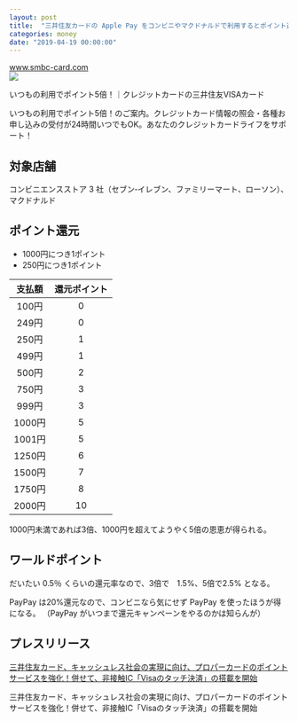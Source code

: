 ```yaml
---
layout: post
title:  "三井住友カードの Apple Pay をコンビニやマクドナルドで利用するとポイント還元自称5倍らしい"
categories: money
date: "2019-04-19 00:00:00"
---
```


<div class="card">
  <a href="https://www.smbc-card.com/mem/cardinfo/cardinfo9001629.jsp"></a>
  <div class="card__header">
    <a href="https://www.smbc-card.com/mem/cardinfo/cardinfo9001629.jsp">www.smbc-card.com</a>
  </div>
  <div class="card__image">
    <img src="https://www.smbc-card.com/common/responsive/img/ogimage.gif">
  </div>
  <div class="card__title">
    <p>いつもの利用でポイント5倍！｜クレジットカードの三井住友VISAカード</p>
  </div>
  <div class="card__description">
    <p>いつもの利用でポイント5倍！のご案内。クレジットカード情報の照会・各種お申し込みの受付が24時間いつでもOK。あなたのクレジットカードライフをサポート！</p>
  </div>
</div>

## 対象店舗

コンビニエンスストア 3 社（セブン‐イレブン、ファミリーマート、ローソン）、マクドナルド

## ポイント還元

- 1000円につき1ポイント
- 250円につき1ポイント

|支払額|還元ポイント|
|:-:|:-:|
|100円|0|
|249円|0|
|250円|1|
|499円|1|
|500円|2|
|750円|3|
|999円|3|
|1000円|5|
|1001円|5|
|1250円|6|
|1500円|7|
|1750円|8|
|2000円|10|

1000円未満であれば3倍、1000円を超えてようやく5倍の恩恵が得られる。

## ワールドポイント

だいたい 0.5％ くらいの還元率なので、3倍で　1.5%、5倍で2.5% となる。


PayPay は20%還元なので、コンビニなら気にせず PayPay を使ったほうが得になる。
（PayPay がいつまで還元キャンペーンをやるのかは知らんが）

## プレスリリース

<div class="card">
  <a href="https://www.smbc-card.com/company/news/news0001437.pdf"></a>
  <div class="card__header">
    <a href="https://www.smbc-card.com/company/news/news0001437.pdf">三井住友カード、キャッシュレス社会の実現に向け、プロパーカードのポイントサービスを強化！併せて、非接触IC「Visaのタッチ決済」の搭載を開始</a>
  </div>
  <div class="card__image">
    <img src="">
  </div>
  <div class="card__title">
    <p>三井住友カード、キャッシュレス社会の実現に向け、プロパーカードのポイントサービスを強化！併せて、非接触IC「Visaのタッチ決済」の搭載を開始</p>
  </div>
  <div class="card__description">
    <p></p>
  </div>
</div>
